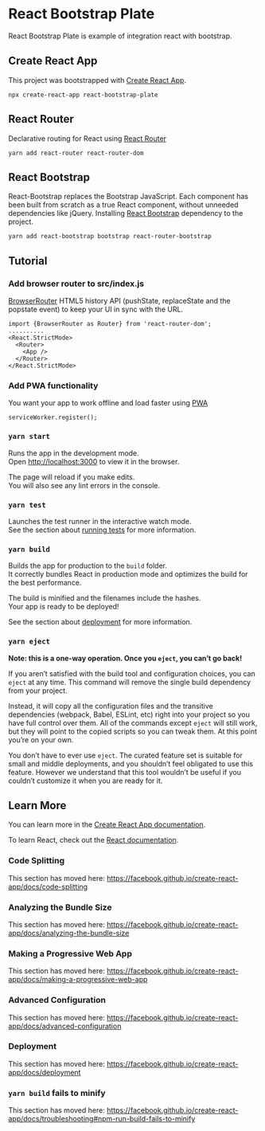 # React Bootstrap Plate
React Bootstrap Plate is example of integration react with bootstrap.

## Create React App
This project was bootstrapped with [Create React App](https://github.com/facebook/create-react-app).

`npx create-react-app react-bootstrap-plate`

## React Router
Declarative routing for React using [React Router](https://reactrouter.com/)

`yarn add react-router react-router-dom`

## React Bootstrap
React-Bootstrap replaces the Bootstrap JavaScript. Each component has been built from scratch as a true React component, without unneeded dependencies like jQuery.
Installing [React Bootstrap](https://react-bootstrap.github.io/getting-started/introduction) dependency to the project.

`yarn add react-bootstrap bootstrap react-router-bootstrap`

## Tutorial

### Add browser router to src/index.js
[BrowserRouter](https://reactrouter.com/web/api/BrowserRouter) HTML5 history API (pushState, replaceState and the popstate event) to keep your UI in sync with the URL.
```
import {BrowserRouter as Router} from 'react-router-dom';
..........
<React.StrictMode>
  <Router>
    <App />
  </Router>
</React.StrictMode>
```

### Add PWA functionality 
You want your app to work offline and load faster using [PWA](https://bit.ly/CRA-PWA)
```
serviceWorker.register();
```
### `yarn start`

Runs the app in the development mode.<br />
Open [http://localhost:3000](http://localhost:3000) to view it in the browser.

The page will reload if you make edits.<br />
You will also see any lint errors in the console.

### `yarn test`

Launches the test runner in the interactive watch mode.<br />
See the section about [running tests](https://facebook.github.io/create-react-app/docs/running-tests) for more information.

### `yarn build`

Builds the app for production to the `build` folder.<br />
It correctly bundles React in production mode and optimizes the build for the best performance.

The build is minified and the filenames include the hashes.<br />
Your app is ready to be deployed!

See the section about [deployment](https://facebook.github.io/create-react-app/docs/deployment) for more information.

### `yarn eject`

**Note: this is a one-way operation. Once you `eject`, you can’t go back!**

If you aren’t satisfied with the build tool and configuration choices, you can `eject` at any time. This command will remove the single build dependency from your project.

Instead, it will copy all the configuration files and the transitive dependencies (webpack, Babel, ESLint, etc) right into your project so you have full control over them. All of the commands except `eject` will still work, but they will point to the copied scripts so you can tweak them. At this point you’re on your own.

You don’t have to ever use `eject`. The curated feature set is suitable for small and middle deployments, and you shouldn’t feel obligated to use this feature. However we understand that this tool wouldn’t be useful if you couldn’t customize it when you are ready for it.

## Learn More

You can learn more in the [Create React App documentation](https://facebook.github.io/create-react-app/docs/getting-started).

To learn React, check out the [React documentation](https://reactjs.org/).

### Code Splitting

This section has moved here: https://facebook.github.io/create-react-app/docs/code-splitting

### Analyzing the Bundle Size

This section has moved here: https://facebook.github.io/create-react-app/docs/analyzing-the-bundle-size

### Making a Progressive Web App

This section has moved here: https://facebook.github.io/create-react-app/docs/making-a-progressive-web-app

### Advanced Configuration

This section has moved here: https://facebook.github.io/create-react-app/docs/advanced-configuration

### Deployment

This section has moved here: https://facebook.github.io/create-react-app/docs/deployment

### `yarn build` fails to minify

This section has moved here: https://facebook.github.io/create-react-app/docs/troubleshooting#npm-run-build-fails-to-minify
